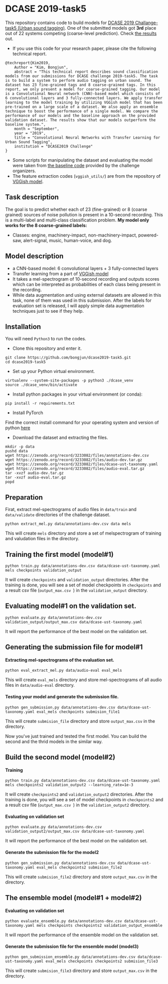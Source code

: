 # DCASE 2019-task5
This repository contains code to build models for [DCASE 2019 Challange-task5 (Urban sound tagging)](http://dcase.community/challenge2019/task-urban-sound-tagging). One of the submitted models got **3rd** place out of 22 systems competing (coarse-level prediction). Check [the results](http://dcase.community/challenge2019/task-urban-sound-tagging-results) out.

* If you use this code for your research paper, please cite the following technical report.

```
@techreport{Kim2019,
    Author = "Kim, Bongjun",
    abstract = "This technical report describes sound classification models from our submissions for DCASE challenge 2019-task5. The task is to build a system to perform audio tagging on urban sound. The dataset has 23 fine-grained tags and 8 coarse-grained tags. In this report, we only present a model for coarse-grained tagging. Our model is a Convolutional Neural network (CNN)-based model which consists of 6 convolutional layers and 3 fully-connected layers. We apply transfer learning to the model training by utilizing VGGish model that has been pre-trained on a large scale of a dataset. We also apply an ensemble technique to boost the performance of a single model. We compare the performance of our models and the baseline approach on the provided validation dataset. The results show that our models outperform the baseline system.",
    month = "September",
    year = "2019",
    title = "Convolutional Neural Networks with Transfer Learning for Urban Sound Tagging",
    institution = "DCASE2019 Challenge"
}
```


* Some scripts for manipulating the dataset and evaluating the model were taken from [the baseline code](https://github.com/sonyc-project/urban-sound-tagging-baseline) provided by the challenge organizers.
* The feature extraction codes (`vggish_utils/`) are from the repository of [VGGish model](https://github.com/tensorflow/models/tree/master/research/audioset).

## Task description
The goal is to predict whether each of 23 (fine-grained) or 8 (coarse grained) sources of noise pollution is present in a 10-second recording. This is a multi-label and multi-class classification problem. **My model only works for the 8 coarse-grained labels:**
* Classes: engine, machinery-impact, non-machinery-impact, powered-saw, alert-signal, music, human-voice, and dog.

## Model description
* a CNN-based model: 6 convolutional layers +  3 fully-connected layers
* Transfer learning from a part of [VGGish model](https://github.com/tensorflow/models/tree/master/research/audioset)
* It takes a mel-spectrogram of 10-second recording and outputs scores which can be interpreted as probabilities of each class being present in the recording.
* While data augmentation and using external datasets are allowed in this task, none of them was used in this submission. After the labels for evaluation set is released, I will apply simple data augmentation techniques just to see if they help.

## Installation
You will need `Python3` to run the codes.

* Clone this repository and enter it.

```shell
git clone https://github.com/bongjun/dcase2019-task5.git
cd dcase2019-task5
```
* Set up your Python virtual environment.

```
virtualenv --system-site-packages -p python3 ./dcase_venv
source ./dcase_venv/bin/activate
```

* Install python packages in your virtual environment (or conda):
```shell
pip install -r requirements.txt
```

* Install PyTorch

Find the correct install command for your operating system and version of python [here](https://pytorch.org/)

* Download the dataset and extracting the files.
```shell
mkdir -p data
pushd data
wget https://zenodo.org/record/3233082/files/annotations-dev.csv
wget https://zenodo.org/record/3233082/files/audio-dev.tar.gz
wget https://zenodo.org/record/3233082/files/dcase-ust-taxonomy.yaml
wget https://zenodo.org/record/3233082/files/audio-eval.tar.gz
tar -xvzf audio-dev.tar.gz
tar -xvzf audio-eval.tar.gz
popd
```

## Preparation
Firat, extract mel-spectrograms of audio files in `data/train` and `data/validate` directories of the challenge dataset.

```shell
python extract_mel.py data/annotations-dev.csv data mels
```
This will create `mels` directory and store a set of melspectrogram of training and valudation files in the directory.

## Training the first model (model#1)
```shell
python train.py data/annotations-dev.csv data/dcase-ust-taxonomy.yaml mels checkpoints validation_output
```
It will create `checkpoints` and `validation_output` directories. After the training is done, you will see a set of model checkpoints in `checkpoints` and a result csv file (`output_max.csv `) in the `validation_output` directory.

## Evaluating model#1 on the validation set.
```shell
python evaluate.py data/annotations-dev.csv validation_output/output_max.csv data/dcase-ust-taxonomy.yaml
```

It will report the performance of the best model on the validation set.

## Generating the submission file for model#1

#### Extracting mel-spectrograms of the evaluation set.

```shell
python eval_extract_mel.py data/audio-eval eval_mels
```

This will create `eval_mels` directory and store mel-spectrograms of all audio files in `data/audio-eval` directory.

#### Testing your model and generate the submission file.
```shell
python gen_submission.py data/annotations-dev.csv data/dcase-ust-taxonomy.yaml eval_mels checkpoints submision_file1
```
This will create `submision_file` directory and store `output_max.csv` in the directory.

Now you've just trained and tested the first model. You can build the second and the thrid models in the similar way.

## Build the second model (model#2)
#### Training
```shell
python train.py data/annotations-dev.csv data/dcase-ust-taxonomy.yaml mels checkpoints2 validation_output2 --learning_rate=1e-3
```
It will create `checkpoints2` and `validation_output2` directories. After the training is done, you will see a set of model checkpoints in `checkpoints2` and a result csv file (`output_max.csv `) in the `validation_output2` directory.

#### Evaluating on validation set
```shell
python evaluate.py data/annotations-dev.csv validation_output2/output_max.csv data/dcase-ust-taxonomy.yaml
```
It will report the performance of the best model on the validation set.

#### Generate the submission file for the model2

```shell
python gen_submission.py data/annotations-dev.csv data/dcase-ust-taxonomy.yaml eval_mels checkpoints2 submision_file2
```
This will create `submision_file2` directory and store `output_max.csv` in the directory.

## The ensemble model (model#1 + model#2)
#### Evaluating on validation set
```shell
python evaluate_ensemble.py data/annotations-dev.csv data/dcase-ust-taxonomy.yaml mels checkpoints checkpoints2 validation_output_ensemble
```
It will report the performance of the ensemble model on the validation set.

#### Generate the submission file for the ensemble model (model3)
```shell
python gen_submission_ensemble.py data/annotations-dev.csv data/dcase-ust-taxonomy.yaml eval_mels checkpoints checkpoints2 submision_file3
```
This will create `submision_file3` directory and store `output_max.csv` in the directory.

